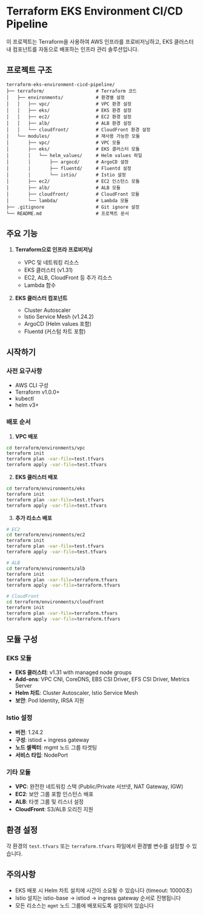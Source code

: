 # Terraform EKS Environment CI/CD Pipeline

이 프로젝트는 Terraform을 사용하여 AWS 인프라를 프로비저닝하고, EKS 클러스터 내 컴포넌트를 자동으로 배포하는 인프라 관리 솔루션입니다.

## 프로젝트 구조

```
terraform-eks-environment-cicd-pipeline/
├── terraform/                   # Terraform 코드
│   ├── environments/            # 환경별 설정
│   │   ├── vpc/                 # VPC 환경 설정
│   │   ├── eks/                 # EKS 환경 설정
│   │   ├── ec2/                 # EC2 환경 설정
│   │   ├── alb/                 # ALB 환경 설정
│   │   └── cloudfront/          # CloudFront 환경 설정
│   └── modules/                 # 재사용 가능한 모듈
│       ├── vpc/                 # VPC 모듈
│       ├── eks/                 # EKS 클러스터 모듈
│       │   └── helm_values/     # Helm values 파일
│       │       ├── argocd/      # ArgoCD 설정
│       │       ├── fluentd/     # Fluentd 설정
│       │       └── istio/       # Istio 설정
│       ├── ec2/                 # EC2 인스턴스 모듈
│       ├── alb/                 # ALB 모듈
│       ├── cloudfront/          # CloudFront 모듈
│       └── lambda/              # Lambda 모듈
├── .gitignore                   # Git ignore 설정
└── README.md                    # 프로젝트 문서
```

## 주요 기능

1. **Terraform으로 인프라 프로비저닝**
   - VPC 및 네트워킹 리소스
   - EKS 클러스터 (v1.31)
   - EC2, ALB, CloudFront 등 추가 리소스
   - Lambda 함수

2. **EKS 클러스터 컴포넌트**
   - Cluster Autoscaler
   - Istio Service Mesh (v1.24.2)
   - ArgoCD (Helm values 포함)
   - Fluentd (커스텀 차트 포함)

## 시작하기

### 사전 요구사항

- AWS CLI 구성
- Terraform v1.0.0+
- kubectl
- helm v3+

### 배포 순서

1. **VPC 배포**
```bash
cd terraform/environments/vpc
terraform init
terraform plan -var-file=test.tfvars
terraform apply -var-file=test.tfvars
```

2. **EKS 클러스터 배포**
```bash
cd terraform/environments/eks
terraform init
terraform plan -var-file=test.tfvars
terraform apply -var-file=test.tfvars
```

3. **추가 리소스 배포**
```bash
# EC2
cd terraform/environments/ec2
terraform init
terraform plan -var-file=test.tfvars
terraform apply -var-file=test.tfvars

# ALB
cd terraform/environments/alb
terraform init
terraform plan -var-file=terraform.tfvars
terraform apply -var-file=terraform.tfvars

# CloudFront
cd terraform/environments/cloudfront
terraform init
terraform plan -var-file=terraform.tfvars
terraform apply -var-file=terraform.tfvars
```

## 모듈 구성

### EKS 모듈
- **EKS 클러스터**: v1.31 with managed node groups
- **Add-ons**: VPC CNI, CoreDNS, EBS CSI Driver, EFS CSI Driver, Metrics Server
- **Helm 차트**: Cluster Autoscaler, Istio Service Mesh
- **보안**: Pod Identity, IRSA 지원

### Istio 설정
- **버전**: 1.24.2
- **구성**: istiod + ingress gateway
- **노드 셀렉터**: mgmt 노드 그룹 타겟팅
- **서비스 타입**: NodePort

### 기타 모듈
- **VPC**: 완전한 네트워킹 스택 (Public/Private 서브넷, NAT Gateway, IGW)
- **EC2**: 보안 그룹 포함 인스턴스 배포
- **ALB**: 타겟 그룹 및 리스너 설정
- **CloudFront**: S3/ALB 오리진 지원

## 환경 설정

각 환경의 `test.tfvars` 또는 `terraform.tfvars` 파일에서 환경별 변수를 설정할 수 있습니다.

## 주의사항

- EKS 배포 시 Helm 차트 설치에 시간이 소요될 수 있습니다 (timeout: 10000초)
- Istio 설치는 istio-base → istiod → ingress gateway 순서로 진행됩니다
- 모든 리소스는 `mgmt` 노드 그룹에 배포되도록 설정되어 있습니다